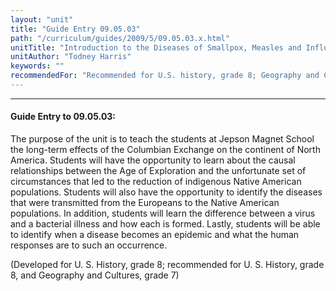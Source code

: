 ```yaml
---
layout: "unit"
title: "Guide Entry 09.05.03"
path: "/curriculum/guides/2009/5/09.05.03.x.html"
unitTitle: "Introduction to the Diseases of Smallpox, Measles and Influenza and the Effects on the Indigenous Populations on the Continent of North America"
unitAuthor: "Todney Harris"
keywords: ""
recommendedFor: "Recommended for U.S. history, grade 8; Geography and Cultures, grade 7"
---
```

<body>
<hr/>
<h4>
Guide Entry to 09.05.03:
</h4>
<p>The purpose of the unit is to teach the students at Jepson Magnet School the long-term effects of the Columbian Exchange on the continent of North America.  Students will have the opportunity to learn about the causal relationships between the Age of Exploration and the unfortunate set of circumstances that led to the reduction of indigenous Native American populations.  Students will also have the opportunity to identify the diseases that were transmitted from the Europeans to the Native American populations.  In addition, students will learn the difference between a virus and a bacterial illness and how each is formed.  Lastly, students will be able to identify when a disease becomes an epidemic and what the human responses are to such an occurrence.</p>
<p>
(Developed for U. S. History, grade 8; recommended for U. S. History, grade 8, and Geography and Cultures, grade 7)
</p>
</body>
